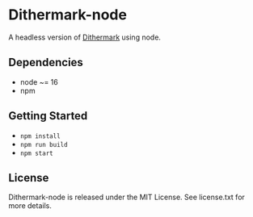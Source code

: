 # Dithermark-node

A headless version of [Dithermark](https://github.com/allen-garvey/dithermark) using node.

## Dependencies

* node ~= 16
* npm

## Getting Started

* `npm install`
* `npm run build`
* `npm start`

## License

Dithermark-node is released under the MIT License. See license.txt for more details.